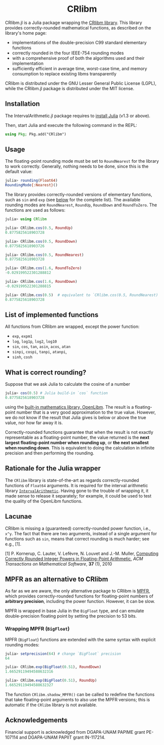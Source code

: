 <h1 align="center">
CRlibm
</h1>

CRlibm.jl is a Julia package wrapping the [CRlibm library](http://lipforge.ens-lyon.fr/www/crlibm/). This library provides correctly-rounded mathematical functions, as described on the library's home page:
- implementations of the double-precision C99 standard elementary functions
- correctly rounded in the four IEEE-754 rounding modes
- with a comprehensive proof of both the algorithms used and their implementation
- sufficiently efficient in average time, worst-case time, and memory consumption to replace existing libms transparently

CRlibm is distributed under the GNU Lesser General Public License (LGPL), while the CRlibm.jl package is distributed under the MIT license.

## Installation

The IntervalArithmetic.jl package requires to [install Julia](https://julialang.org/downloads/) (v1.3 or above).

Then, start Julia and execute the following command in the REPL:

```julia
using Pkg; Pkg.add("CRlibm")
```

## Usage

The floating-point rounding mode must be set to `RoundNearest` for the library to work correctly. Generally, nothing needs to be done, since this is the default value:

```julia
julia> rounding(Float64)
RoundingMode{:Nearest}()
```

The library provides correctly-rounded versions of elementary functions, such as `sin` and `exp` (see [below](#list-of-implemented-functions) for the complete list). The available rounding modes are `RoundNearest`, `RoundUp`, `RoundDown` and `RoundToZero`. The functions are used as follows:

```julia
julia> using CRlibm

julia> CRlibm.cos(0.5, RoundUp)
0.8775825618903728

julia> CRlibm.cos(0.5, RoundDown)
0.8775825618903726

julia> CRlibm.cos(0.5, RoundNearest)
0.8775825618903728

julia> CRlibm.cos(1.6, RoundToZero)
-0.029199522301288812

julia> CRlibm.cos(1.6, RoundDown)
-0.029199522301288815

julia> CRlibm.cos(0.5)  # equivalent to `CRlibm.cos(0.5, RoundNearest)`
0.8775825618903728
```

## List of implemented functions

All functions from CRlibm are wrapped, except the power function:
- `exp`, `expm1`
- `log`, `log1p`, `log2`, `log10`
- `sin`, `cos`, `tan`, `asin`, `acos`, `atan`
- `sinpi`, `cospi`, `tanpi`, `atanpi`,
- `sinh`, `cosh`

## What is correct rounding?

Suppose that we ask Julia to calculate the cosine of a number

```julia
julia> cos(0.5) # Julia build-in `cos` function
0.8775825618903728
```

using the [built-in mathematics library, OpenLibm](https://github.com/JuliaLang/openlibm). The result is a floating-point number that is a very good approximation to the true value. However, we do not know if the result that Julia gives is below or above the true value, nor how far away it is.

Correctly-rounded functions guarantee that when the result is not exactly representable as a floating-point number, the value returned is the **next largest floating-point number when rounding up**, or **the next smallest when rounding down**. This is equivalent to doing the calculation in infinite precision and then performing the rounding.

## Rationale for the Julia wrapper

The `CRlibm` library is state-of-the-art as regards correctly-rounded functions of `Float64` arguments. It is required for the interval arithmetic library [`IntervalArithmetic`](https://github.com/JuliaIntervals/IntervalArithmetic.jl). Having gone to the trouble of wrapping it, it made sense to release it separately; for example, it could be used to test the quality of the OpenLibm functions.

## Lacunae

CRlibm is missing a (guaranteed) correctly-rounded power function, i.e., `x^y`. The fact that there are two arguments, instead of a single argument for functions such as `sin`, means that correct rounding is much harder; see e.g., [1].

[1] P. Kornerup, C. Lauter, V. Lefèvre, N. Louvet and J.-M. Muller, [Computing Correctly Rounded Integer Powers in Floating-Point Arithmetic](http://perso.ens-lyon.fr/jean-michel.muller/p1-Kornerup.pdf), *ACM Transactions on Mathematical Software*, **37** (1), 2010

## MPFR as an alternative to CRlibm

As far as we are aware, the only alternative package to CRlibm is [MPFR](http://www.mpfr.org/), which provides correctly-rounded functions for
floating-point numbers of **arbitrary precision**, including the power function. However, it can be slow.

MPFR is wrapped in base Julia in the `BigFloat` type, and can emulate double-precision floating point by setting the precision to 53 bits.

### Wrapping MPFR (`BigFloat`)

MPFR (`BigFloat`) functions are extended with the same syntax with explicit rounding modes:

```julia
julia> setprecision(64) # change `BigFloat` precision
64

julia> CRlibm.exp(BigFloat(0.51), RoundDown)
1.66529119494588632316

julia> CRlibm.exp(BigFloat(0.51), RoundUp)
1.66529119494588632327
```

The function `CRlibm.shadow_MPFR()` can be called to redefine the functions that take floating-point arguments to also use the MPFR versions; this is automatic if the `CRlibm` library is not available.

## Acknowledgements

Financial support is acknowledged from DGAPA-UNAM PAPIME grant PE-107114 and DGAPA-UNAM PAPIIT grant IN-117214.
